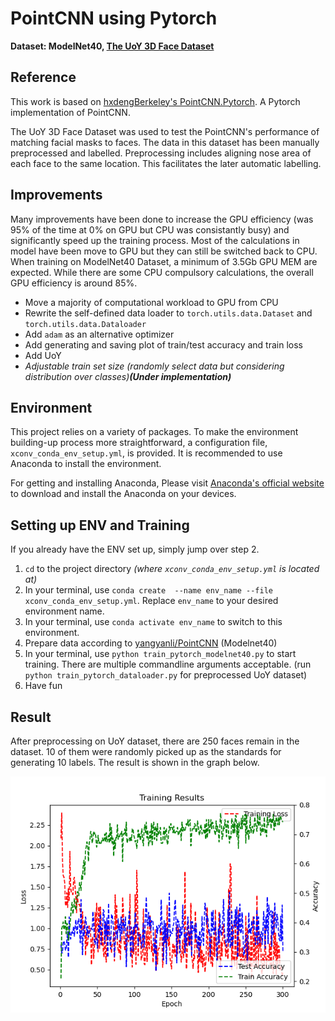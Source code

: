 # PointCNN using Pytorch
**Dataset: ModelNet40, [The UoY 3D Face Dataset](https://www-users.york.ac.uk/~np7/research/UoYfaces/)**

## Reference
This work is based on [hxdengBerkeley's PointCNN.Pytorch](https://github.com/hxdengBerkeley/PointCNN.Pytorch). A Pytorch implementation of PointCNN.

The UoY 3D Face Dataset was used to test the PointCNN's performance of matching facial masks to faces. The data in this dataset has been manually preprocessed and labelled. Preprocessing includes aligning nose area of each face to the same location. This facilitates the later automatic labelling.

## Improvements
Many improvements have been done to increase the GPU efficiency (was 95% of the time at 0% on GPU but CPU was consistantly busy) and significantly speed up the training process. Most of the calculations in model have been move to GPU but they can still be switched back to CPU. When training on ModelNet40 Dataset, a minimum of 3.5Gb GPU MEM are expected. While there are some CPU compulsory calculations, the overall GPU efficiency is around 85%. 

* Move a majority of computational workload to GPU from CPU
* Rewrite the self-defined data loader to `torch.utils.data.Dataset` and `torch.utils.data.Dataloader`
* Add ```adam``` as an alternative optimizer
* Add generating and saving plot of train/test accuracy and train loss
* Add UoY 
* _Adjustable train set size (randomly select data but considering distribution over classes)**(Under implementation)**_

## Environment
This project relies on a variety of packages. To make the environment building-up process more straightforward, a configuration file, ```xconv_conda_env_setup.yml```, is provided. It is recommended to use Anaconda to install the environment.

For getting and installing Anaconda, Please visit [Anaconda's official website](https://docs.conda.io/projects/conda/en/latest/user-guide/install/index.html) to download and install 
the Anaconda on your devices.

## Setting up ENV and Training
If you already have the ENV set up, simply jump over step 2.

1. ```cd``` to the project directory _(where ```xconv_conda_env_setup.yml``` is located at)_
2. In your terminal, use ```conda create  --name env_name --file xconv_conda_env_setup.yml```. Replace ```env_name``` to your desired environment name.
3. In your terminal, use ```conda activate env_name``` to switch to this environment.
4. Prepare data according to [yangyanli/PointCNN](https://github.com/yangyanli/PointCNN) (Modelnet40)
5. In your terminal, use ```python train_pytorch_modelnet40.py``` to start training. There are multiple commandline arguments acceptable. (run ```python train_pytorch_dataloader.py``` for preprocessed UoY dataset)
6. Have fun

## Result

After preprocessing on UoY dataset, there are 250 faces remain in the dataset. 10 of them were randomly picked up as the standards for generating 10 labels. The result is shown in the graph below.

![alt result](./results/2023_03_21_0.001_32_300_adam_results.png)
